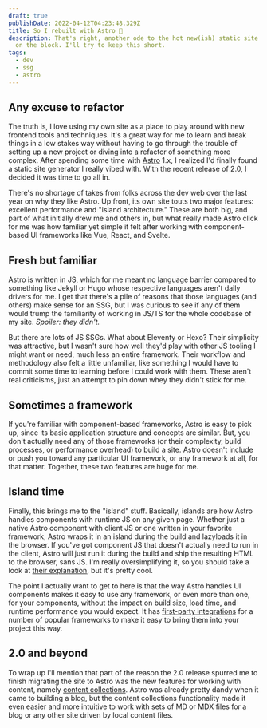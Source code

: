 ```yaml
---
draft: true
publishDate: 2022-04-12T04:23:48.329Z
title: So I rebuilt with Astro 🎉
description: That's right, another ode to the hot new(ish) static site generator
  on the block. I'll try to keep this short.
tags:
  - dev
  - ssg
  - astro
---
```

## Any excuse to refactor

The truth is, I love using my own site as a place to play around with new frontend tools and techniques. It's a great way for me to learn and break things in a low stakes way without having to go through the trouble of setting up a new project or diving into a refactor of something more complex. After spending some time with [Astro](https://astro.build) 1.x, I realized I'd finally found a static site generator I really vibed with. With the recent release of 2.0, I decided it was time to go all in.

There's no shortage of takes from folks across the dev web over the last year on why they like Astro. Up front, its own site touts two major features: excellent performance and "island architecture." These are both big, and part of what initially drew me and others in, but what really made Astro click for me was how familiar yet simple it felt after working with component-based UI frameworks like Vue, React, and Svelte.

## Fresh but familiar

Astro is written in JS, which for me meant no language barrier compared to something like Jekyll or Hugo whose respective languages aren't daily drivers for me. I get that there's a pile of reasons that those languages (and others) make sense for an SSG, but I was curious to see if any of them would trump the familiarity of working in JS/TS for the whole codebase of my site. *Spoiler: they didn't.*

But there are lots of JS SSGs. What about Eleventy or Hexo? Their simplicity was attractive, but I wasn't sure how well they'd play with other JS tooling I might want or need, much less an entire framework. Their workflow and methodology also felt a little unfamiliar, like something I would have to commit some time to learning before I could work with them. These aren't real criticisms, just an attempt to pin down whey they didn't stick for me.

## Sometimes a framework

If you're familiar with component-based frameworks, Astro is easy to pick up, since its basic application structure and concepts are similar. But, you don't actually need any of those frameworks (or their complexity, build processes, or performance overhead) to build a site. Astro doesn't include or push you toward any particular UI framework, or any framework at all, for that matter. Together, these two features are huge for me.

## Island time

Finally, this brings me to the "island" stuff. Basically, islands are how Astro handles components with runtime JS on any given page. Whether just a native Astro component with client JS or one written in your favorite framework, Astro wraps it in an island during the build and lazyloads it in the browser. If you've got component JS that doesn't actually need to run in the client, Astro will just run it during the build and ship the resulting HTML to the browser, sans JS. I'm really oversimplifying it, so you should take a look at [their explanation](https://docs.astro.build/en/concepts/islands/), but it's pretty cool.

The point I actually want to get to here is that the way Astro handles UI components makes it easy to use any framework, or even more than one, for your components, without the impact on build size, load time, and runtime performance you would expect. It has [first-party integrations](https://docs.astro.build/en/core-concepts/framework-components/) for a number of popular frameworks to make it easy to bring them into your project this way.

## 2.0 and beyond

To wrap up I'll mention that part of the reason the 2.0 release spurred me to finish migrating the site to Astro was the new features for working with content, namely [content collections](https://docs.astro.build/en/guides/content-collections/). Astro was already pretty dandy when it came to building a blog, but the content collections functionality made it even easier and more intuitive to work with sets of MD or MDX files for a blog or any other site driven by local content files.

